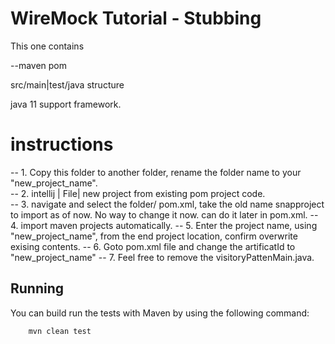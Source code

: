 # WireMock Tutorial - Stubbing

This one contains 
 
 --maven pom 
  
  src/main|test/java structure
  
  java 11 support framework. 
  
 # instructions
  
  -- 1. Copy this folder to another folder, rename the folder name to your "new_project_name".  
  -- 2. intellij | File| new project from existing pom project code.  
  -- 3. navigate and select the folder/ pom.xml, take the old name snapproject to import as of now. No way to  change it now. can do it later in pom.xml.
  -- 4. import maven projects automatically.
  -- 5. Enter the project name, using  "new_project_name",  from the end project location, confirm overwrite exising contents.
  -- 6. Goto pom.xml file and change the artificatId to "new_project_name" 
  -- 7. Feel free to remove the visitoryPattenMain.java. 
  
  
## Running 

You can build run the tests with Maven by using the following command:

        mvn clean test
        